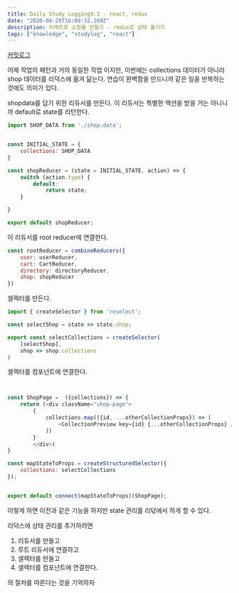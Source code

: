 ```yaml
---
title: Daily Study Logging9.3 - react, redux
date: "2020-04-29T16:09:32.169Z"
description: 리액트로 쇼핑몰 만들기 - redux로 상태 옮기기 
tags: ["knowledge", "studylog", "react"] 
---
```

[커밋로그](https://github.com/Jesscha/react-shoppingmall/commit/418383d5f61eca9471c1007a0cbb9583391960f8)


어제 작업의 페턴과 거의 동일한 작업 이지만, 이번에는 collections 데이터가 아니라 shop 데이터를 리덕스에 옮겨 닮는다. 연습이 완벽함을 만드니까 같은 일을 반복하는 것에도 의미가 있다.


shopdata를 담기 위한 리듀서를 만든다. 이 리듀서는 특별한 액션을 받을 거는 아니니까 default로 state를 리턴한다.

```javascript
import SHOP_DATA from './shop.data';


const INITIAL_STATE = {
    collections: SHOP_DATA
}

const shopReducer = (state = INITIAL_STATE, action) => {
    switch (action.type) {
        default:
            return state;
    }

}

export default shopReducer; 

```

이 리듀서를 root reducer에 연결한다. 

```javascript
const rootReducer = combineReducers({
    user: userReducer,
    cart: CartReducer,
    directory: directoryReducer,
    shop: shopReducer
})
```

셀렉터를 만든다. 

```javascript
import { createSelector } from 'reselect';

const selectShop = state => state.shop;

export const selectCollections = createSelector(
    [selectShop],
    shop => shop.collections
) 
```

셀렉터를 컴포넌트에 연결한다.

```javascript


const ShopPage =  ({collections}) => {
    return (<div className="shop-page">
        {
            collections.map(({id, ...otherCollectionProps}) => (
                <CollectionPreview key={id} {...otherCollectionProps} />
            )) 
        }
        </div>)
}

const mapStateToProps = createStructuredSelector({
    collections: selectCollections
});


export default connect(mapStateToProps)(ShopPage);

```

이렇게 하면 이전과 같은 기능을 하지만 state 관리를 리덗에서 하게 할 수 있다. 

리덕스에 상태 관리를 추가하려면

1. 리듀서를 만들고 
2. 루트 리듀서에 연결하고 
3. 셀렉터를 만들고 
4. 셀렉터를 컴포넌트에 연결한다. 

의 절차를 따른다는 것을 기억하자
